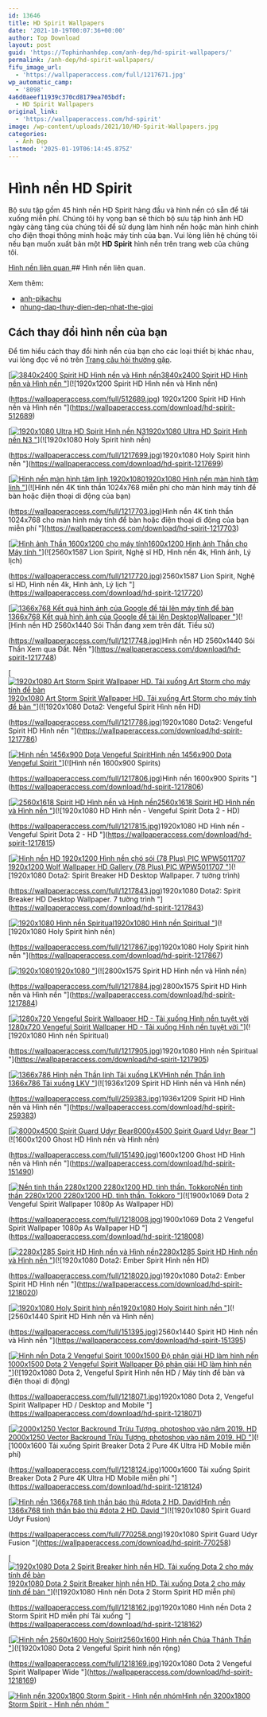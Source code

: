 ```yaml
---
id: 13646
title: HD Spirit Wallpapers
date: '2021-10-19T00:07:36+00:00'
author: Top Download
layout: post
guid: 'https://Tophinhanhdep.com/anh-dep/hd-spirit-wallpapers/'
permalink: /anh-dep/hd-spirit-wallpapers/
fifu_image_url:
  - 'https://wallpaperaccess.com/full/1217671.jpg'
wp_automatic_camp:
  - '8098'
4a6d0aeef11939c370cd8179ea705bdf:
  - HD Spirit Wallpapers
original_link:
  - 'https://wallpaperaccess.com/hd-spirit'
image: /wp-content/uploads/2021/10/HD-Spirit-Wallpapers.jpg
categories:
  - Ảnh Đẹp
lastmod: '2025-01-19T06:14:45.875Z'
---
```

# Hình nền HD Spirit

Bộ sưu tập gồm 45 hình nền HD Spirit hàng đầu và hình nền có sẵn để tải xuống miễn phí. Chúng tôi hy vọng bạn sẽ thích bộ sưu tập hình ảnh HD ngày càng tăng của chúng tôi để sử dụng làm hình nền hoặc màn hình chính cho điện thoại thông minh hoặc máy tính của bạn. Vui lòng liên hệ chúng tôi nếu bạn muốn xuất bản một **HD Spirit** hình nền trên trang web của chúng tôi.

[Hình nền liên quan ](#related) ## Hình nền liên quan.

   
 Xem thêm:

   
- [anh-pikachu](https://tophinhanhdep.com/anh-anime/anh-pikachu/)
- [nhung-dap-thuy-dien-dep-nhat-the-gioi](https://tophinhanhdep.com/anh-dep/nhung-dap-thuy-dien-dep-nhat-the-gioi/)

## Cách thay đổi hình nền của bạn

Để tìm hiểu cách thay đổi hình nền của bạn cho các loại thiết bị khác nhau, vui lòng đọc về nó trên [Trang câu hỏi thường gặp](https://tophinhanhdep.com/faq/).

  
[[![3840x2400 Spirit HD Hình nền và Hình nền](https://wallpaperaccess.com/full/1217671.jpg)3840x2400 Spirit HD Hình nền và Hình nền "](https://wallpaperaccess.com/download/hd-spirit-1217671)](![1920x1200 Spirit HD Hình nền và Hình nền)

(https://wallpaperaccess.com/full/512689.jpg) 1920x1200 Spirit HD Hình nền và Hình nền "](https://wallpaperaccess.com/download/hd-spirit-512689)

[[![1920x1080 Ultra HD Spirit Hình nền N3](https://wallpaperaccess.com/full/1217677.jpg)1920x1080 Ultra HD Spirit Hình nền N3 "](https://wallpaperaccess.com/download/hd-spirit-1217677)](![1920x1080 Holy Spirit hình nền)

(https://wallpaperaccess.com/full/1217699.jpg)1920x1080 Holy Spirit hình nền "](https://wallpaperaccess.com/download/hd-spirit-1217699)

[[![Hình nền màn hình tâm linh 1920x1080](https://wallpaperaccess.com/full/1217701.jpg)1920x1080 Hình nền màn hình tâm linh "](https://wallpaperaccess.com/download/hd-spirit-1217701)](![Hình nền 4K tinh thần 1024x768 miễn phí cho màn hình máy tính để bàn hoặc điện thoại di động của bạn)

(https://wallpaperaccess.com/full/1217703.jpg)Hình nền 4K tinh thần 1024x768 cho màn hình máy tính để bàn hoặc điện thoại di động của bạn miễn phí "](https://wallpaperaccess.com/download/hd-spirit-1217703)

[[![Hình ảnh Thần 1600x1200 cho máy tính](https://wallpaperaccess.com/full/1217706.jpg)1600x1200 Hình ảnh Thần cho Máy tính "](https://wallpaperaccess.com/download/hd-spirit-1217706)](![2560x1587 Lion Spirit, Nghệ sĩ HD, Hình nền 4k, Hình ảnh, Lý lịch)

(https://wallpaperaccess.com/full/1217720.jpg)2560x1587 Lion Spirit, Nghệ sĩ HD, Hình nền 4k, Hình ảnh, Lý lịch "](https://wallpaperaccess.com/download/hd-spirit-1217720)

[[![1366x768 Kết quả hình ảnh của Google để tải lên máy tính để bàn](https://wallpaperaccess.com/full/151387.jpg)1366x768 Kết quả hình ảnh của Google để tải lên DesktopWallpaper "](https://wallpaperaccess.com/download/hd-spirit-151387)](![Hình nền HD 2560x1440 Sói Thần đang xem trên đất.  Tiểu sử)

(https://wallpaperaccess.com/full/1217748.jpg)Hình nền HD 2560x1440 Sói Thần Xem qua Đất. Nền "](https://wallpaperaccess.com/download/hd-spirit-1217748)

[[![1920x1080 Art Storm Spirit Wallpaper HD.  Tải xuống Art Storm cho máy tính để bàn](https://wallpaperaccess.com/full/1217755.jpg)1920x1080 Art Storm Spirit Wallpaper HD. Tải xuống Art Storm cho máy tính để bàn "](https://wallpaperaccess.com/download/hd-spirit-1217755)](![1920x1080 Dota2: Vengeful Spirit Hình nền HD)

(https://wallpaperaccess.com/full/1217786.jpg)1920x1080 Dota2: Vengeful Spirit HD Hình nền "](https://wallpaperaccess.com/download/hd-spirit-1217786)

[[![Hình nền 1456x900 Dota Vengeful Spirit](https://wallpaperaccess.com/full/1217798.jpg)Hình nền 1456x900 Dota Vengeful Spirit "](https://wallpaperaccess.com/download/hd-spirit-1217798)](![Hình nền 1600x900 Spirits)

(https://wallpaperaccess.com/full/1217806.jpg)Hình nền 1600x900 Spirits "](https://wallpaperaccess.com/download/hd-spirit-1217806)

[[![2560x1618 Spirit HD Hình nền và Hình nền](https://wallpaperaccess.com/full/1217810.jpg)2560x1618 Spirit HD Hình nền và Hình nền "](https://wallpaperaccess.com/download/hd-spirit-1217810)](![1920x1080 HD Hình nền - Vengeful Spirit Dota 2 - HD)

(https://wallpaperaccess.com/full/1217815.jpg)1920x1080 HD Hình nền - Vengeful Spirit Dota 2 - HD "](https://wallpaperaccess.com/download/hd-spirit-1217815)

[[![Hình nền HD 1920x1200 Hình nền chó sói (78 Plus) PIC WPW5011707](https://wallpaperaccess.com/full/259330.jpg)1920x1200 Wolf Wallpaper HD Gallery (78 Plus) PIC WPW5011707 "](https://wallpaperaccess.com/download/hd-spirit-259330)](![1920x1080 Dota2: Spirit Breaker HD Desktop Wallpaper.  7 tường trình)

(https://wallpaperaccess.com/full/1217843.jpg)1920x1080 Dota2: Spirit Breaker HD Desktop Wallpaper. 7 tường trình "](https://wallpaperaccess.com/download/hd-spirit-1217843)

[[![1920x1080 Hình nền Spiritual](https://wallpaperaccess.com/full/1217848.jpg)1920x1080 Hình nền Spiritual "](https://wallpaperaccess.com/download/hd-spirit-1217848)](![1920x1080 Holy Spirit hình nền)

(https://wallpaperaccess.com/full/1217867.jpg)1920x1080 Holy Spirit hình nền "](https://wallpaperaccess.com/download/hd-spirit-1217867)

[[![1920x1080 ](https://wallpaperaccess.com/full/1217872.jpg)1920x1080 "](https://wallpaperaccess.com/download/hd-spirit-1217872)](![2800x1575 Spirit HD Hình nền và Hình nền)

(https://wallpaperaccess.com/full/1217884.jpg)2800x1575 Spirit HD Hình nền và Hình nền "](https://wallpaperaccess.com/download/hd-spirit-1217884)

[[![1280x720 Vengeful Spirit Wallpaper HD - Tải xuống Hình nền tuyệt vời](https://wallpaperaccess.com/full/1217889.png)1280x720 Vengeful Spirit Wallpaper HD - Tải xuống Hình nền tuyệt vời "](https://wallpaperaccess.com/download/hd-spirit-1217889)](![1920x1080 Hình nền Spiritual)

(https://wallpaperaccess.com/full/1217905.jpg)1920x1080 Hình nền Spiritual "](https://wallpaperaccess.com/download/hd-spirit-1217905)

[[![1366x786 Hình nền Thần linh Tải xuống LKV](https://wallpaperaccess.com/full/1217931.jpg)Hình nền Thần linh 1366x786 Tải xuống LKV "](https://wallpaperaccess.com/download/hd-spirit-1217931)](![1936x1209 Spirit HD Hình nền và Hình nền)

(https://wallpaperaccess.com/full/259383.jpg)1936x1209 Spirit HD Hình nền và Hình nền "](https://wallpaperaccess.com/download/hd-spirit-259383)

[[![8000x4500 Spirit Guard Udyr Bear](https://wallpaperaccess.com/full/1217971.jpg)8000x4500 Spirit Guard Udyr Bear "](https://wallpaperaccess.com/download/hd-spirit-1217971)](![1600x1200 Ghost HD Hình nền và Hình nền)

(https://wallpaperaccess.com/full/151490.jpg)1600x1200 Ghost HD Hình nền và Hình nền "](https://wallpaperaccess.com/download/hd-spirit-151490)

[[![Nền tinh thần 2280x1200 2280x1200 HD.  tinh thần.  Tokkoro](https://wallpaperaccess.com/full/1217993.jpg)Nền tinh thần 2280x1200 2280x1200 HD. tinh thần. Tokkoro "](https://wallpaperaccess.com/download/hd-spirit-1217993)](![1900x1069 Dota 2 Vengeful Spirit Wallpaper 1080p As Wallpaper HD)

(https://wallpaperaccess.com/full/1218008.jpg)1900x1069 Dota 2 Vengeful Spirit Wallpaper 1080p As Wallpaper HD "](https://wallpaperaccess.com/download/hd-spirit-1218008)

[[![2280x1285 Spirit HD Hình nền và Hình nền](https://wallpaperaccess.com/full/1218018.png)2280x1285 Spirit HD Hình nền và Hình nền "](https://wallpaperaccess.com/download/hd-spirit-1218018)](![1920x1080 Dota2: Ember Spirit Hình nền HD)

(https://wallpaperaccess.com/full/1218020.jpg)1920x1080 Dota2: Ember Spirit HD Hình nền "](https://wallpaperaccess.com/download/hd-spirit-1218020)

[[![1920x1080 Holy Spirit hình nền](https://wallpaperaccess.com/full/1218030.jpg)1920x1080 Holy Spirit hình nền "](https://wallpaperaccess.com/download/hd-spirit-1218030)](![2560x1440 Spirit HD Hình nền và Hình nền)

(https://wallpaperaccess.com/full/151395.jpg)2560x1440 Spirit HD Hình nền và Hình nền "](https://wallpaperaccess.com/download/hd-spirit-151395)

[[![Hình nền Dota 2 Vengeful Spirit 1000x1500 Độ phân giải HD làm hình nền](https://wallpaperaccess.com/full/1218065.jpg)1000x1500 Dota 2 Vengeful Spirit Wallpaper Độ phân giải HD làm hình nền "](https://wallpaperaccess.com/download/hd-spirit-1218065)](![1920x1080 Dota 2, Vengeful Spirit Hình nền HD / Máy tính để bàn và điện thoại di động)

(https://wallpaperaccess.com/full/1218071.jpg)1920x1080 Dota 2, Vengeful Spirit Wallpaper HD / Desktop and Mobile "](https://wallpaperaccess.com/download/hd-spirit-1218071)

[[![2000x1250 Vector Backround Trừu Tượng.  photoshop vào năm 2019. HD](https://wallpaperaccess.com/full/1218114.jpg)2000x1250 Vector Backround Trừu Tượng. photoshop vào năm 2019. HD "](https://wallpaperaccess.com/download/hd-spirit-1218114)](![1000x1600 Tải xuống Spirit Breaker Dota 2 Pure 4K Ultra HD Mobile miễn phí)

(https://wallpaperaccess.com/full/1218124.jpg)1000x1600 Tải xuống Spirit Breaker Dota 2 Pure 4K Ultra HD Mobile miễn phí "](https://wallpaperaccess.com/download/hd-spirit-1218124)

[[![Hình nền 1366x768 tinh thần báo thù #dota 2 HD.  David](https://wallpaperaccess.com/full/1218134.jpg)Hình nền 1366x768 tinh thần báo thù #dota 2 HD. David "](https://wallpaperaccess.com/download/hd-spirit-1218134)](![1920x1080 Spirit Guard Udyr Fusion)

(https://wallpaperaccess.com/full/770258.png)1920x1080 Spirit Guard Udyr Fusion "](https://wallpaperaccess.com/download/hd-spirit-770258)

[[![1920x1080 Dota 2 Spirit Breaker hình nền HD.  Tải xuống Dota 2 cho máy tính để bàn](https://wallpaperaccess.com/full/1218139.jpg)1920x1080 Dota 2 Spirit Breaker hình nền HD. Tải xuống Dota 2 cho máy tính để bàn "](https://wallpaperaccess.com/download/hd-spirit-1218139)](![1920x1080 Hình nền Dota 2 Storm Spirit HD miễn phí)

(https://wallpaperaccess.com/full/1218162.jpg)1920x1080 Hình nền Dota 2 Storm Spirit HD miễn phí Tải xuống "](https://wallpaperaccess.com/download/hd-spirit-1218162)

[[![Hình nền 2560x1600 Holy Spirit](https://wallpaperaccess.com/full/1218167.jpg)2560x1600 Hình nền Chúa Thánh Thần "](https://wallpaperaccess.com/download/hd-spirit-1218167)](![1920x1080 Dota 2 Vengeful Spirit hình nền rộng)

(https://wallpaperaccess.com/full/1218169.jpg)1920x1080 Dota 2 Vengeful Spirit Wallpaper Wide "](https://wallpaperaccess.com/download/hd-spirit-1218169)

[![Hình nền 3200x1800 Storm Spirit - Hình nền nhóm](https://wallpaperaccess.com/full/1218174.jpg)Hình nền 3200x1800 Storm Spirit - Hình nền nhóm " ](https://wallpaperaccess.com/download/hd-spirit-1218174)
